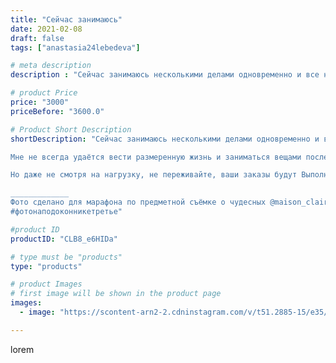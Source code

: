```yaml
---
title: "Сейчас занимаюсь"
date: 2021-02-08
draft: false
tags: ["anastasia24lebedeva"]

# meta description
description : "Сейчас занимаюсь несколькими делами одновременно и все необходимо выполнить за короткое время. В принципе ничего необычного. \"Наверное в этом мой шарм\", скажу"

# product Price
price: "3000"
priceBefore: "3600.0"

# Product Short Description
shortDescription: "Сейчас занимаюсь несколькими делами одновременно и все необходимо выполнить за короткое время. В принципе ничего необычного. \"Наверное в этом мой шарм\", скажу как героиня одного сериала, который я сейчас смотрю.

Мне не всегда удаётся вести размеренную жизнь и заниматься вещами последовательно. Хотя у меня есть помощники //- ежедневник и еженедельник. Причём я веду их всегда и там расписаны все планы). Наверное мне так удобно. Мне иногда кажется, что работа в рамках или сжатых сроках даёт мне больше пространства для маневра и роста, чем работа с неопределенными рамками или вообще без них. 

Но даже не смотря на нагрузку, не переживайте, ваши заказы будут Выполнены в срок😉

_____________
Фото сделано для марафона по предметной съёмке о чудесных @maison_clairs и @_yestreen_
#фотонаподоконникетретье"

#product ID
productID: "CLB8_e6HIDa"

# type must be "products"
type: "products"

# product Images
# first image will be shown in the product page
images:
  - image: "https://scontent-arn2-2.cdninstagram.com/v/t51.2885-15/e35/147058648_1753558434826049_6291009724815803564_n.jpg?se=7&tp=1&_nc_ht=scontent-arn2-2.cdninstagram.com&_nc_cat=105&_nc_ohc=jUJjs3K0mTgAX-05zvP&ccb=7-4&oh=b25a72df5a371da7788766f63a0cb84a&oe=608229E6&ig_cache_key=MjUwNDU1MTExMzA5OTYwODI4Mg%3D%3D.2-ccb7-4"

---
```

lorem
